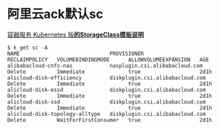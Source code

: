 # 阿里云ack默认sc

[容器服务 Kubernetes 版**的StorageClass模板说明**](https://help.aliyun.com/zh/ack/ack-managed-and-ack-dedicated/user-guide/storage-basics?spm=a2c4g.11186623.help-menu-85222.d_2_4_0.27366abdyaFhAY)



```shell
$ k get sc -A
NAME                             PROVISIONER                       RECLAIMPOLICY   VOLUMEBINDINGMODE      ALLOWVOLUMEEXPANSION   AGE
alibabacloud-cnfs-nas            nasplugin.csi.alibabacloud.com    Delete          Immediate              true                   2d1h
alicloud-disk-efficiency         diskplugin.csi.alibabacloud.com   Delete          Immediate              true                   2d1h
alicloud-disk-essd               diskplugin.csi.alibabacloud.com   Delete          Immediate              true                   2d1h
alicloud-disk-ssd                diskplugin.csi.alibabacloud.com   Delete          Immediate              true                   2d1h
alicloud-disk-topology-alltype   diskplugin.csi.alibabacloud.com   Delete          WaitForFirstConsumer   true                   2d1h
```

